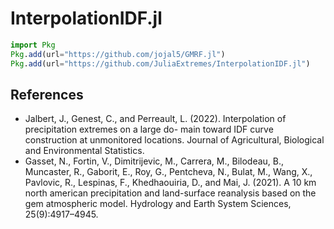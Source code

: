 # InterpolationIDF.jl

```julia
import Pkg
Pkg.add(url="https://github.com/jojal5/GMRF.jl")
Pkg.add(url="https://github.com/JuliaExtremes/InterpolationIDF.jl")
```

## References

* Jalbert, J., Genest, C., and Perreault, L. (2022). Interpolation of precipitation extremes on a large do-
main toward IDF curve construction at unmonitored locations. Journal of Agricultural, Biological and
Environmental Statistics.
* Gasset, N., Fortin, V., Dimitrijevic, M., Carrera, M., Bilodeau, B., Muncaster, R., Gaborit, E., Roy, G.,
Pentcheva, N., Bulat, M., Wang, X., Pavlovic, R., Lespinas, F., Khedhaouiria, D., and Mai, J. (2021).
A 10 km north american precipitation and land-surface reanalysis based on the gem atmospheric model.
Hydrology and Earth System Sciences, 25(9):4917–4945.
